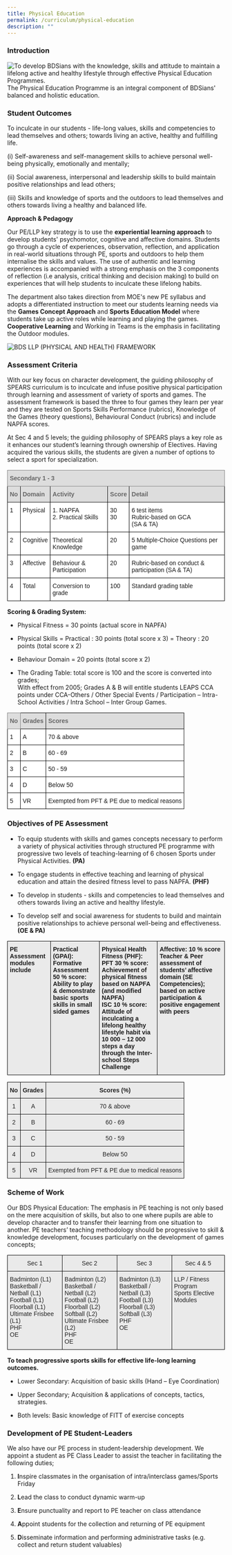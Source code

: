 ```yaml
---
title: Physical Education
permalink: /curriculum/physical-education
description: ""
---
```

### Introduction

<div>
<div style="float: left">
<img src="/images/SHAPE%20AT%20BDS.png" />
</div>
<div>
To develop BDSians with the knowledge, skills and attitude to maintain a lifelong active and healthy lifestyle through effective Physical Education Programmes. <br>
The Physical Education Programme is an integral component of BDSians' balanced and holistic education.


</div>
</div>

### Student Outcomes

To inculcate in our students - life-long values, skills and competencies to lead themselves and others; towards living an active, healthy and fulfilling life. 

 (i)    Self-awareness and self-management skills to achieve personal well-being physically, emotionally           and mentally; 

 (ii)   Social awareness, interpersonal and leadership skills to build maintain positive relationships and             lead others; 

 (iii)  Skills and knowledge of sports and the outdoors to lead themselves and others towards living a               healthy and balanced life.


**Approach & Pedagogy**

Our PE/LLP key strategy is to use the **experiential learning approach** to develop students' psychomotor, cognitive and affective domains. Students go through a cycle of experiences, observation, reflection, and application in real-world situations through PE, sports and outdoors to help them internalise the skills and values. The use of authentic and learning experiences is accompanied with a strong emphasis on the 3 components of reflection (i.e analysis, critical thinking and decision making) to build on experiences that will help students to inculcate these lifelong habits.   


The department also takes direction from MOE's new PE syllabus and adopts a differentiated instruction to meet our students learning needs via the **Games Concept Approach** and **Sports Education Model** where students take up active roles while learning and playing the games. **Cooperative Learning** and Working in Teams is the emphasis in facilitating the Outdoor modules. 

![BDS LLP (PHYSICAL AND HEALTH) FRAMEWORK](/images/BDS%20LLP%20(PHYSICAL%20AND%20HEALTH)%20FRAMEWORK.png)

### Assessment Criteria

With our key focus on character development, the guiding philosophy of SPEARS curriculum is to inculcate and infuse positive physical participation through learning and assessment of variety of sports and games. The assessment framework is based the three to four games they learn per year and they are tested on Sports Skills Performance (rubrics), Knowledge of the Games (theory questions), Behavioural Conduct (rubrics) and include NAPFA scores.

At Sec 4 and 5 levels; the guiding philosophy of SPEARS plays a key role as it enhances our student’s learning through ownership of Electives. Having acquired the various skills, the students are given a number of options to select a sport for specialization.

<style type="text/css">
.tg  {border-collapse:collapse;border-spacing:0;}
.tg td{border-color:black;border-style:solid;border-width:1px;font-family:Arial, sans-serif;font-size:14px;
  overflow:hidden;padding:10px 5px;word-break:normal;}
.tg th{border-color:black;border-style:solid;border-width:1px;font-family:Arial, sans-serif;font-size:14px;
  font-weight:normal;overflow:hidden;padding:10px 5px;word-break:normal;}
.tg .tg-e14l{background-color:#DDD;color:#666;font-weight:bold;text-align:left;vertical-align:top}
.tg .tg-ky7k{background-color:#DDD;border-color:inherit;color:#666;font-weight:bold;text-align:left;vertical-align:top}
.tg .tg-ktyi{background-color:#FFF;text-align:left;vertical-align:top}
</style>
<table class="tg">
<thead>
  <tr>
    <th class="tg-ky7k" colspan="5"><span style="color:#666">Secondary 1 - 3</span></th>
  </tr>
</thead>
<tbody>
  <tr>
    <td class="tg-e14l"><span style="color:#666">No</span></td>
    <td class="tg-e14l"><span style="color:#666">Domain</span></td>
    <td class="tg-e14l"><span style="color:#666">Activity</span></td>
    <td class="tg-e14l"><span style="color:#666">Score</span></td>
    <td class="tg-e14l"><span style="color:#666">Detail</span></td>
  </tr>
  <tr>
    <td class="tg-ktyi">1</td>
    <td class="tg-ktyi">Physical</td>
    <td class="tg-ktyi">1. NAPFA <br>2. Practical Skills</td>
    <td class="tg-ktyi">30 <br>30</td>
    <td class="tg-ktyi">6 test items <br>Rubric-based on GCA <br>(SA &amp; TA)</td>
  </tr>
  <tr>
    <td class="tg-ktyi">2</td>
    <td class="tg-ktyi">Cognitive</td>
    <td class="tg-ktyi">Theoretical Knowledge</td>
    <td class="tg-ktyi">20</td>
    <td class="tg-ktyi">5 Multiple-Choice Questions per game</td>
  </tr>
  <tr>
    <td class="tg-ktyi">3</td>
    <td class="tg-ktyi">Affective</td>
    <td class="tg-ktyi">Behaviour &amp; Participation </td>
    <td class="tg-ktyi">20</td>
    <td class="tg-ktyi">Rubric-based on conduct &amp; participation (SA &amp; TA) </td>
  </tr>
  <tr>
    <td class="tg-ktyi">4</td>
    <td class="tg-ktyi">Total</td>
    <td class="tg-ktyi">Conversion to grade</td>
    <td class="tg-ktyi">100</td>
    <td class="tg-ktyi">Standard grading table</td>
  </tr>
</tbody>
</table>

**Scoring & Grading System:** 

* Physical Fitness = 30 points (actual score in NAPFA)

* Physical Skills = Practical : 30 points (total score x 3) = Theory : 20 points (total score x 2) 

* Behaviour Domain = 20 points (total score x 2)
 
* The Grading Table: total score is 100 and the score is converted into grades; <br>
With effect from 2005; Grades A & B will entitle students LEAPS CCA points under CCA-Others /             Other Special Events / Participation – Intra-School Activities / Intra School – Inter Group Games.

<style type="text/css">
.tg  {border-collapse:collapse;border-spacing:0;}
.tg td{border-color:black;border-style:solid;border-width:1px;font-family:Arial, sans-serif;font-size:14px;
  overflow:hidden;padding:10px 5px;word-break:normal;}
.tg th{border-color:black;border-style:solid;border-width:1px;font-family:Arial, sans-serif;font-size:14px;
  font-weight:normal;overflow:hidden;padding:10px 5px;word-break:normal;}
.tg .tg-e14l{background-color:#DDD;color:#666;font-weight:bold;text-align:left;vertical-align:top}
.tg .tg-ky7k{background-color:#DDD;border-color:inherit;color:#666;font-weight:bold;text-align:left;vertical-align:top}
.tg .tg-ktyi{background-color:#FFF;text-align:left;vertical-align:top}
</style>
<table class="tg">
<thead>
  <tr>
    <th class="tg-ky7k"><span style="color:#666">No</span></th>
    <th class="tg-e14l"><span style="color:#666">Grades</span></th>
    <th class="tg-e14l"><span style="color:#666">Scores</span></th>
  </tr>
</thead>
<tbody>
  <tr>
    <td class="tg-ktyi">1</td>
    <td class="tg-ktyi">A</td>
    <td class="tg-ktyi">70 &amp; above</td>
  </tr>
  <tr>
    <td class="tg-ktyi">2</td>
    <td class="tg-ktyi">B</td>
    <td class="tg-ktyi">60 - 69</td>
  </tr>
  <tr>
    <td class="tg-ktyi">3</td>
    <td class="tg-ktyi">C</td>
    <td class="tg-ktyi">50 - 59</td>
  </tr>
  <tr>
    <td class="tg-ktyi">4</td>
    <td class="tg-ktyi">D</td>
    <td class="tg-ktyi">Below 50</td>
  </tr>
  <tr>
    <td class="tg-ktyi">5</td>
    <td class="tg-ktyi">VR</td>
    <td class="tg-ktyi">Exempted from PFT &amp; PE due to medical reasons</td>
  </tr>
</tbody>
</table>

### Objectives of PE Assessment

* To equip students with skills and games concepts necessary to perform a variety of physical activities through structured PE programme with progressive two levels of teaching-learning of 6 chosen Sports under Physical Activities. **(PA)**

* To engage students in effective teaching and learning of physical education and attain the desired fitness level to pass NAPFA. **(PHF)**

* To develop in students - skills and competencies to lead themselves and others towards living an active and healthy lifestyle. 
    
* To develop self and social awareness for students to build and maintain positive relationships to achieve personal well-being and effectiveness. **(OE & PA)**

<style type="text/css">
.tg  {border-collapse:collapse;border-spacing:0;}
.tg td{border-color:black;border-style:solid;border-width:1px;font-family:Arial, sans-serif;font-size:14px;
  overflow:hidden;padding:10px 5px;word-break:normal;}
.tg th{border-color:black;border-style:solid;border-width:1px;font-family:Arial, sans-serif;font-size:14px;
  font-weight:normal;overflow:hidden;padding:10px 5px;word-break:normal;}
.tg .tg-ao7l{background-color:#EAEAEA;font-weight:bold;text-align:left;vertical-align:top}
</style>
<table class="tg">
<thead>
  <tr>
    <td class="tg-ao7l">PE Assessment modules include<br> </td>
    <td class="tg-ao7l">Practical (GPAI):<br>Formative Assessment<br>50 % score:<br>Ability to play &amp; demonstrate basic sports skills in small sided games</td>
    <td class="tg-ao7l">Physical Health Fitness (PHF):<br>PFT 30 % score:<br>Achievement of physical fitness based on NAPFA (and modified NAPFA)<br>ISC 10 % score:<br>Attitude of inculcating a lifelong healthy lifestyle habit via 10 000 – 12 000 steps a day through the Inter-school Steps Challenge</td>
    <td class="tg-ao7l">Affective: 10 % score<br>Teacher &amp; Peer assessment of students’ affective domain (SE Competencies); based on active participation &amp; positive engagement with peers</td>
  </tr>
</thead>
</table>

<style type="text/css">
.tg  {border-collapse:collapse;border-spacing:0;}
.tg td{border-color:black;border-style:solid;border-width:1px;font-family:Arial, sans-serif;font-size:14px;
  overflow:hidden;padding:10px 5px;word-break:normal;}
.tg th{border-color:black;border-style:solid;border-width:1px;font-family:Arial, sans-serif;font-size:14px;
  font-weight:normal;overflow:hidden;padding:10px 5px;word-break:normal;}
.tg .tg-n4qt{background-color:#EAEAEA;color:#222;font-weight:bold;text-align:center;vertical-align:top}
.tg .tg-ii8k{background-color:#EAEAEA;color:#222;text-align:center;vertical-align:top}
</style>
<table class="tg">
<thead>
  <tr>
    <th class="tg-n4qt"><span style="color:#222">No</span></th>
    <th class="tg-n4qt"><span style="color:#222">Grades</span></th>
    <th class="tg-n4qt"><span style="color:#222">Scores (%)</span></th>
  </tr>
</thead>
<tbody>
  <tr>
    <td class="tg-ii8k"><span style="color:#222">1</span></td>
    <td class="tg-ii8k"><span style="color:#222">A</span></td>
    <td class="tg-ii8k"><span style="color:#222">70 &amp; above</span></td>
  </tr>
  <tr>
    <td class="tg-ii8k"><span style="color:#222">2</span></td>
    <td class="tg-ii8k"><span style="color:#222">B</span></td>
    <td class="tg-ii8k"><span style="color:#222">60 - 69</span></td>
  </tr>
  <tr>
    <td class="tg-ii8k"><span style="color:#222">3</span></td>
    <td class="tg-ii8k"><span style="color:#222">C</span></td>
    <td class="tg-ii8k"><span style="color:#222">50 - 59</span></td>
  </tr>
  <tr>
    <td class="tg-ii8k"><span style="color:#222">4</span></td>
    <td class="tg-ii8k"><span style="color:#222">D</span></td>
    <td class="tg-ii8k"><span style="color:#222">Below 50</span></td>
  </tr>
  <tr>
    <td class="tg-ii8k"><span style="color:#222">5</span></td>
    <td class="tg-ii8k"><span style="color:#222">VR</span></td>
    <td class="tg-ii8k"><span style="color:#222">Exempted from PFT &amp; PE due to medical reasons</span></td>
  </tr>
</tbody>
</table>

### Scheme of Work

Our BDS Physical Education: The emphasis in PE teaching is not only based on the mere acquisition of skills, but also to one where pupils are able to develop character and to transfer their learning from one situation to another. PE teachers’ teaching methodology should be progressive to skill & knowledge development, focuses particularly on the development of games concepts;

<style type="text/css">
.tg  {border-collapse:collapse;border-spacing:0;}
.tg td{border-color:black;border-style:solid;border-width:1px;font-family:Arial, sans-serif;font-size:14px;
  overflow:hidden;padding:10px 5px;word-break:normal;}
.tg th{border-color:black;border-style:solid;border-width:1px;font-family:Arial, sans-serif;font-size:14px;
  font-weight:normal;overflow:hidden;padding:10px 5px;word-break:normal;}
.tg .tg-y7qa{background-color:#EAEAEA;color:#222;text-align:left;vertical-align:top}
.tg .tg-ii8k{background-color:#EAEAEA;color:#222;text-align:center;vertical-align:top}
</style>
<table class="tg">
<thead>
  <tr>
    <th class="tg-ii8k"><span style="color:#222">Sec 1</span></th>
    <th class="tg-ii8k"><span style="color:#222">Sec 2</span></th>
    <th class="tg-ii8k"><span style="color:#222">Sec 3</span></th>
    <th class="tg-ii8k"><span style="color:#222">Sec 4 &amp; 5</span></th>
  </tr>
</thead>
<tbody>
  <tr>
    <td class="tg-y7qa"><span style="color:#222">Badminton (L1)</span><br><span style="color:#222">Basketball / Netball (L1) </span><br><span style="color:#222">Football (L1)</span><br><span style="color:#222">Floorball (L1)</span><br><span style="color:#222">Ultimate Frisbee (L1)</span><br><span style="color:#222">PHF</span><br><span style="color:#222">OE</span></td>
    <td class="tg-y7qa"><span style="color:#222">Badminton (L2)</span><br><span style="color:#222">Basketball / Netball (L2) </span><br><span style="color:#222">Football (L2)</span><br><span style="color:#222">Floorball (L2)   </span><br><span style="color:#222">Softball (L2)</span><br><span style="color:#222">Ultimate Frisbee (L2)</span><br><span style="color:#222">PHF </span><br><span style="color:#222">OE</span></td>
    <td class="tg-y7qa"><span style="color:#222">Badminton (L3)</span><br><span style="color:#222">Basketball / Netball (L3) </span><br><span style="color:#222">Football (L3)</span><br><span style="color:#222">Floorball (L3)   </span><br><span style="color:#222">Softball (L3)</span><br><span style="color:#222">PHF</span><br><span style="color:#222">OE</span></td>
    <td class="tg-y7qa"><span style="color:#222">LLP / Fitness Program</span><br><span style="color:#222">Sports Elective Modules</span></td>
  </tr>
</tbody>
</table>

**To teach progressive sports skills for effective life-long learning outcomes.** 

* Lower Secondary: Acquisition of basic skills (Hand – Eye Coordination)

* Upper Secondary; Acquisition & applications of concepts, tactics, strategies.

* Both levels: Basic knowledge of FITT of exercise concepts

### Development of PE Student-Leaders

We also have our PE process in student-leadership development. We appoint a student as PE Class Leader to assist the teacher in facilitating the following duties;

1.    **I**nspire classmates in the organisation of intra/interclass games/Sports Friday

2.    **L**ead the class to conduct dynamic warm-up 

3.    **E**nsure punctuality and report to PE teacher on class attendance

4.    **A**ppoint students for the collection and returning of PE equipment

5.    **D**isseminate information and performing administrative tasks (e.g. collect and return student valuables)


